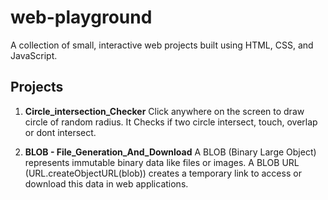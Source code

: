 # web-playground

A collection of small, interactive web projects built using HTML, CSS, and JavaScript.

## Projects

1. **Circle_intersection_Checker** 
   Click anywhere on the screen to draw circle of random radius.
   It Checks if two circle intersect, touch, overlap or dont intersect.


2. **BLOB - File_Generation_And_Download**
   A BLOB (Binary Large Object) represents immutable binary data like files or images.
   A BLOB URL (URL.createObjectURL(blob)) creates a temporary link to access or download this data in web applications.